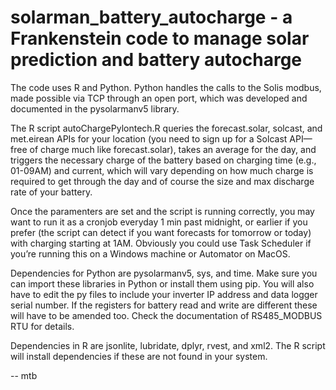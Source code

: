 # solarman_battery_autocharge - a Frankenstein code to manage solar prediction and battery autocharge

The code uses R and Python. Python handles the calls to the Solis modbus, made possible via TCP through an open port, which was developed and documented in the pysolarmanv5 library. 

The R script autoChargePylontech.R queries the forecast.solar, solcast, and met.eirean APIs for your location (you need to sign up for a Solcast API—free of charge much like forecast.solar), takes an average for the day, and triggers the necessary charge of the battery based on charging time (e.g., 01-09AM) and current, which will vary depending on how much charge is required to get through the day and of course the size and max discharge rate of your battery. 

Once the paramenters are set and the script is running correctly, you may want to run it as a cronjob everyday 1 min past midnight, or earlier if you prefer (the script can detect if you want forecasts for tomorrow or today) with charging starting at 1AM. Obviously you could use Task Scheduler if you’re running this on a Windows machine or Automator on MacOS. 

Dependencies for Python are pysolarmanv5, sys, and time. Make sure you can import these libraries in Python or install them using pip. You will also have to edit the py files to include your inverter IP address and data logger serial number. If the registers for battery read and write are different these will have to be amended too. Check the documentation of RS485_MODBUS RTU for details.  

Dependencies in R are jsonlite, lubridate, dplyr, rvest, and xml2. The R script will install dependencies if these are not found in your system. 

-- mtb
